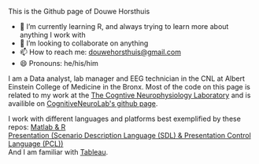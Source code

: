 This is the Github page of Douwe Horsthuis
- 🌱 I’m currently learning R, and always trying to learn more about anything I work with
- 👯 I’m looking to collaborate on anything
- 📫 How to reach me: douwehorsthuis@gmail.com
- 😄 Pronouns: he/his/him

I am a Data analyst, lab manager and EEG technician in the CNL at Albert Einstein College of Medicine in the Bronx. Most of the code on this page is related to my work at the [The Cogntive Neurophysiology Laboratory](https://www.cognitiveneurolab.com/) and is availible on [CognitiveNeuroLab's github page](https://github.com/CognitiveNeuroLab).  

I work with different languages and platforms best exemplified by these repos:
[Matlab & R](https://github.com/DouweHorsthuis/EEG_to_ERP_pipeline_stats_R)  
[Presentation (Scenario Description Language (SDL) & Presentation Control Language (PCL))](https://github.com/DouweHorsthuis/N-back-task-experiment)  
And I am familiar with [Tableau](https://public.tableau.com/app/profile/douwe.horsthuis/viz/NYPD_visualizing_complaints/Dashboard1).  
  



